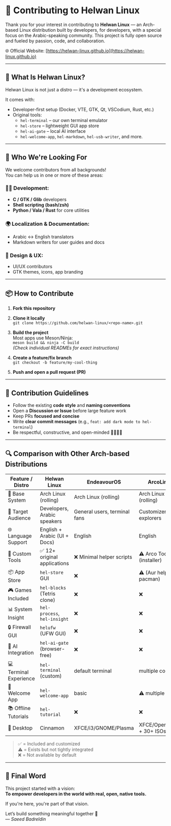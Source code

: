 # 🤝 Contributing to Helwan Linux

Thank you for your interest in contributing to **Helwan Linux** — an Arch-based Linux distribution built by developers, for developers, with a special focus on the Arabic-speaking community. This project is fully open source and fueled by passion, code, and collaboration.

🌐 Official Website: [https://helwan-linux.github.io](https://helwan-linux.github.io)

---

## 🚀 What Is Helwan Linux?

Helwan Linux is not just a distro — it's a development ecosystem.

It comes with:

- Developer-first setup (Docker, VTE, GTK, Qt, VSCodium, Rust, etc.)
- Original tools:
  - `hel-terminal` – our own terminal emulator
  - `hel-store` – lightweight GUI app store
  - `hel-ai-gate` – local AI interface
  - `hel-welcome-app`, `hel-markdown`, `hel-usb-writer`, and more.

---

## 🧠 Who We're Looking For

We welcome contributors from all backgrounds!  
You can help us in one or more of these areas:

### 👨‍💻 Development:
- **C / GTK / Glib** developers
- **Shell scripting (bash/zsh)**
- **Python / Vala / Rust** for core utilities

### 🌍 Localization & Documentation:
- Arabic ↔ English translators
- Markdown writers for user guides and docs

### 🎨 Design & UX:
- UI/UX contributors
- GTK themes, icons, app branding

---

## 📦 How to Contribute

1. **Fork this repository**
2. **Clone it locally**  
   `git clone https://github.com/helwan-linux/<repo-name>.git`

3. **Build the project**  
   Most apps use Meson/Ninja:  
   `meson build && ninja -C build`  
   _(Check individual READMEs for exact instructions)_

4. **Create a feature/fix branch**  
   `git checkout -b feature/my-cool-thing`

5. **Push and open a pull request (PR)**

---

## 📌 Contribution Guidelines

- Follow the existing **code style** and **naming conventions**
- Open a **Discussion or Issue** before large feature work
- Keep PRs **focused and concise**
- Write **clear commit messages** (e.g., `feat: add dark mode to hel-terminal`)
- Be respectful, constructive, and open-minded 🫱🏼‍🫲🏽

---

## 🔍 Comparison with Other Arch-based Distributions

| Feature / Distro     | **Helwan Linux**               | EndeavourOS                  | ArcoLinux                   |
|----------------------|-------------------------------|------------------------------|-----------------------------|
| 🧩 Base System        | Arch Linux (rolling)          | Arch Linux (rolling)         | Arch Linux (rolling)        |
| 🎯 Target Audience    | Developers, Arabic speakers   | General users, terminal fans | Customizers & explorers     |
| 🌐 Language Support   | English + Arabic (UI + Docs)  | English                      | English                     |
| 🧰 Custom Tools       | ✅ 12+ original applications   | ❌ Minimal helper scripts     | ⚠️ Arco Tools (installer)   |
| 📦 App Store          | `hel-store` GUI               | ❌                            | ⚠️ (Aur helper + pacman)    |
| 🎮 Games Included     | `hel-blocks` (Tetris clone)   | ❌                            | ❌                          |
| 📊 System Insight     | `hel-process`, `hel-insight`  | ❌                            | ❌                          |
| 🔒 Firewall GUI       | `helufw` (UFW GUI)             | ❌                            | ❌                          |
| 🧠 AI Integration     | `hel-ai-gate` (browser-free)  | ❌                            | ❌                          |
| 💻 Terminal Experience| `hel-terminal` (custom)       | default terminal              | multiple configs            |
| 👋 Welcome App        | `hel-welcome-app`             | basic                        | ⚠️ multiple ISOs            |
| 📚 Offline Tutorials  | `hel-tutorial`                | ❌                            | ❌                          |
| 🎨 Desktop            | Cinnamon                      | XFCE/i3/GNOME/Plasma         | XFCE/Openbox/i3 + 30+ ISOs  |

> ✅ = Included and customized  
> ⚠️ = Exists but not tightly integrated  
> ❌ = Not available by default

---

## 📣 Final Word

This project started with a vision:  
**To empower developers in the world with real, open, native tools.**

If you're here, you're part of that vision.

Let’s build something meaningful together 🚀  
— *Saeed Badreldin*

